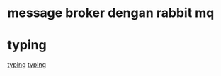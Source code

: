 # message broker dengan rabbit mq


# typing
[typing](https://realpython.com/python-data-classes/)
[typing](https://realpython.com/python-data-classes/)
